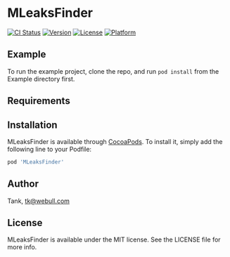# MLeaksFinder

[![CI Status](https://img.shields.io/travis/Tank/MLeaksFinder.svg?style=flat)](https://travis-ci.org/Tank/MLeaksFinder)
[![Version](https://img.shields.io/cocoapods/v/MLeaksFinder.svg?style=flat)](https://cocoapods.org/pods/MLeaksFinder)
[![License](https://img.shields.io/cocoapods/l/MLeaksFinder.svg?style=flat)](https://cocoapods.org/pods/MLeaksFinder)
[![Platform](https://img.shields.io/cocoapods/p/MLeaksFinder.svg?style=flat)](https://cocoapods.org/pods/MLeaksFinder)

## Example

To run the example project, clone the repo, and run `pod install` from the Example directory first.

## Requirements

## Installation

MLeaksFinder is available through [CocoaPods](https://cocoapods.org). To install
it, simply add the following line to your Podfile:

```ruby
pod 'MLeaksFinder'
```

## Author

Tank, tk@webull.com

## License

MLeaksFinder is available under the MIT license. See the LICENSE file for more info.
